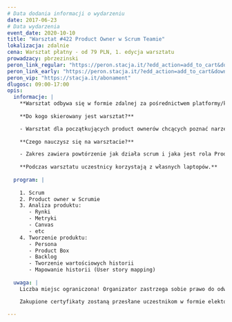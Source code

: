 ```yaml
---
# Data dodania informacji o wydarzeniu
date: 2017-06-23
# Data wydarzenia
event_date: 2020-10-10
title: "Warsztat #422 Product Owner w Scrum Teamie"
lokalizacja: zdalnie
cena: Warsztat płatny - od 79 PLN, 1. edycja warsztatu
prowadzacy: pbrzezinski
peron_link_regular: "https://peron.stacja.it/?edd_action=add_to_cart&download_id=3108&edd_options[price_id]=1"
peron_link_early: "https://peron.stacja.it/?edd_action=add_to_cart&download_id=3108&edd_options[price_id]=2"
peron_vip: "https://stacja.it/abonament"
dlugosc: 09:00-17:00
opis:
  informacje: |
    **Warsztat odbywa się w formie zdalnej za pośrednictwem platformy/komunikatora online, z wykorzystaniem dźwięku, obrazu z kamery, udostępniania ekranu komputera prowadzącego i uczestników.** 
  
    **Do kogo skierowany jest warsztat?**

    - Warsztat dla początkujących product ownerów chcących poznać narzędzia i metody tworzenia produktu od podstaw.
  
    **Czego nauczysz się na warsztacie?**

    - Zakres zawiera powtórzenie jak działa scrum i jaka jest rola Product ownera, analizę produktu od pomysłu przez personę, pudełko produktu, pitch produktu aż po analizę docelowego rynku. Warsztat będzie interaktywny i pozwoli uczestnikom opracować własny produkt i zbudować plan jego dostarczenia.
 
    **Podczas warsztatu uczestnicy korzystają z własnych laptopów.**
    
  program: |
    
    1. Scrum
    2. Product owner w Scrumie
    3. Analiza produktu:
       - Rynki
       - Metryki
       - Canvas
       - etc
    4. Tworzenie produktu:
       - Persona
       - Product Box
       - Backlog
       - Tworzenie wartościowych historii
       - Mapowanie historii (User story mapping)
  
  uwaga: |
    Liczba miejsc ograniczona! Organizator zastrzega sobie prawo do odwołania wydarzenia w przypadku niezgłoszenia się minimalnej liczby uczestników.

    Zakupione certyfikaty zostaną przesłane uczestnikom w formie elektoronicznej po warsztacie. Jeśli chcesz otrzymać zakupiony certyfikat w formie papierowej, zgłoś to mailowo na adres kontakt@stacja.it. 

---
```


